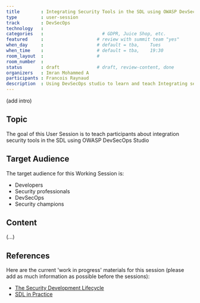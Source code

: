 ```yaml
---
title        : Integrating Security Tools in the SDL using OWASP DevSecOps Studio
type         : user-session
track        : DevSecOps
technology   :
categories   :                      # GDPR, Juice Shop, etc.
featured     :                    # review with summit team "yes"
when_day     :                    # default = tba,    Tues
when_time    :                    # default = tba,    19:30
room_layout  :                    #
room_number  :
status       : draft              # draft, review-content, done
organizers   : Imran Mohammed A
participants : Francois Raynaud
description  : Using DevSecOps studio to learn and teach Integrating security tools in the SDL
---
```


(add intro)

## Topic

The goal of this User Session is to teach participants about integration security tools in the SDL using OWASP DevSecOps Studio

## Target Audience

The target audience for this Working Session is:
 - Developers
 - Security professionals
 - DevSecOps
 - Security champions

## Content

(...)

## References

Here are the current 'work in progress' materials for this session (please add as much information as possible before the sessions):
- [The Security Development Lifecycle](https://www.owasp.org/images/7/78/OWASP_AppSec_Research_2010_Keynote_2_by_Lipner.pdf)
- [SDL in Practice](https://www.owasp.org/images/4/45/SDL_in_practice.pdf)
